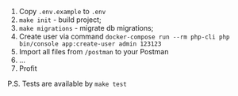 1. Copy `.env.example` to `.env`
2. `make init` - build project;
3. `make migrations` - migrate db migrations;
4. Create user via command `docker-compose run --rm php-cli php bin/console app:create-user admin 123123`
5. Import all files from `/postman` to your Postman
6. ...
7. Profit

P.S. Tests are available by `make test`